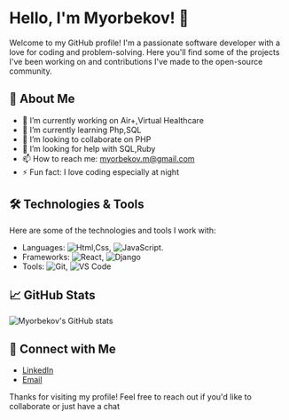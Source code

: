 # Hello, I'm Myorbekov! 👋

Welcome to my GitHub profile! I'm a passionate software developer with a love for coding and problem-solving. Here you'll find some of the projects I've been working on and contributions I've made to the open-source community.

## 🚀 About Me

- 🔭 I’m currently working on Air+,Virtual Healthcare
- 🌱 I’m currently learning Php,SQL
- 👯 I’m looking to collaborate on PHP
- 🤔 I’m looking for help with SQL,Ruby
- 📫 How to reach me: myorbekov.m@gmail.com
- ⚡ Fun fact: I love coding especially at night

## 🛠️ Technologies & Tools

Here are some of the technologies and tools I work with:

- Languages: ![Html,Css]([https://img.shields.io/badge/-Python-3776AB?style=flat-square&logo=python&logoColor=white](https://encrypted-tbn0.gstatic.com/images?q=tbn:ANd9GcQZm4Yivr5pTUH5tzbgsHKzmFkZm51QEx4TwQ&s)), ![JavaScript](https://img.shields.io/badge/-JavaScript-F7DF1E?style=flat-square&logo=javascript&logoColor=black).
- Frameworks: ![React](https://img.shields.io/badge/-React-61DAFB?style=flat-square&logo=react&logoColor=white), ![Django](https://img.shields.io/badge/-Django-092E20?style=flat-square&logo=django&logoColor=white)
- Tools: ![Git](https://img.shields.io/badge/-Git-F05032?style=flat-square&logo=git&logoColor=white),  ![VS Code](https://img.shields.io/badge/-VS%20Code-007ACC?style=flat-square&logo=visual-studio-code&logoColor=white)

## 📈 GitHub Stats

![Myorbekov's GitHub stats](https://github-readme-stats.vercel.app/api?username=myorbekov&show_icons=true&theme=radical)

## 💼 Connect with Me

- [LinkedIn](https://www.linkedin.com/in/muhammadaziz-yorbekov-32836b346/)
- [Email](myorbekov.m@gmail.com)

Thanks for visiting my profile! Feel free to reach out if you'd like to collaborate or just have a chat
